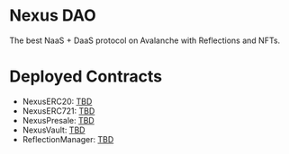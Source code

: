 # Nexus DAO

The best NaaS + DaaS protocol on Avalanche with Reflections and NFTs.

# Deployed Contracts

- NexusERC20: [TBD]()
- NexusERC721: [TBD]()
- NexusPresale: [TBD]()
- NexusVault: [TBD]()
- ReflectionManager: [TBD]()
